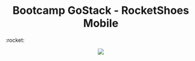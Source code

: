 <h1 align="center">Bootcamp GoStack - RocketShoes Mobile</h1> :rocket:

<p align="center">
  <img src="./src/assets/logo.svg">
</p>

